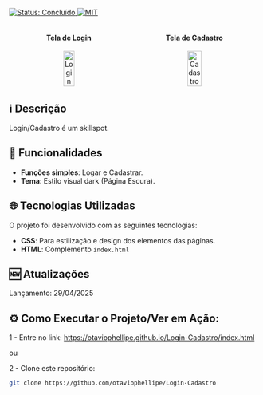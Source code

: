 <p align="left">
  <a href="https://img.shields.io/badge/Status-%20Concluido-green">
    <img src="https://img.shields.io/badge/Status-%20Concluido-green" alt="Status: Concluído" />
<img src="https://img.shields.io/badge/License-%20MIT-blue" alt="MIT" />
  </a>
</p>
<div style="display: flex; justify-content: space-around; align-items: center;">
  <div style="text-align: center;">
    <h4>Tela de Login</h4>
    <img src="https://github.com/user-attachments/assets/a723de00-d042-4b9b-82ab-917f4df85ec2" alt="Login" style="width: 50%;"/>
  </div>
  <div style="text-align: center;">
    <h4>Tela de Cadastro</h4>
    <img src="https://github.com/user-attachments/assets/a88a4a72-d6d8-4cce-8170-195828d02f32" alt="Cadastro" style="width: 50%;"/>
  </div>
</div>

## ℹ️ Descrição

Login/Cadastro é um skillspot.

## 🔎 Funcionalidades

- **Funções simples**: Logar e Cadastrar.
- **Tema**: Estilo visual dark (Página Escura).

## 🌐 Tecnologias Utilizadas

O projeto foi desenvolvido com as seguintes tecnologias:

- **CSS**: Para estilização e design dos elementos das páginas.
- **HTML**: Complemento ``index.html``

## 🆕 Atualizações

Lançamento: 29/04/2025

## ⚙️ Como Executar o Projeto/Ver em Ação:

1 - Entre no link: https://otaviophellipe.github.io/Login-Cadastro/index.html

ou

2 - Clone este repositório:
   ```bash
   git clone https://github.com/otaviophellipe/Login-Cadastro
